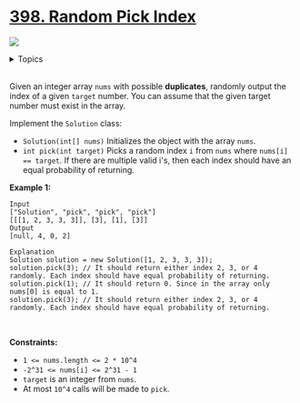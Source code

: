 # [398. Random Pick Index](https://leetcode-cn.com/problems/random-pick-index/)

![](https://img.shields.io/badge/Difficulty-Medium-F8AF40.svg)

<details>
<summary>Topics</summary>

* [`Hash Table`](https://leetcode.com/tag/hash-table/)
* [`Math`](https://leetcode.com/tag/math/)

</details>
<br />

Given an integer array `nums` with possible **duplicates**, randomly output the index of a given `target` number. You can assume that the given target number must exist in the array.

Implement the `Solution` class:

 + `Solution(int[] nums)` Initializes the object with the array `nums`.
 + `int pick(int target)` Picks a random index `i` from `nums` where `nums[i] == target`. If there are multiple valid i's, then each index should have an equal probability of returning.
 

**Example 1:**

    Input
    ["Solution", "pick", "pick", "pick"]
    [[[1, 2, 3, 3, 3]], [3], [1], [3]]
    Output
    [null, 4, 0, 2]

    Explanation
    Solution solution = new Solution([1, 2, 3, 3, 3]);
    solution.pick(3); // It should return either index 2, 3, or 4 randomly. Each index should have equal probability of returning.
    solution.pick(1); // It should return 0. Since in the array only nums[0] is equal to 1.
    solution.pick(3); // It should return either index 2, 3, or 4 randomly. Each index should have equal probability of returning.
 

**Constraints:**

 + `1 <= nums.length <= 2 * 10^4`
 + `-2^31 <= nums[i] <= 2^31 - 1`
 + `target` is an integer from `nums`.
 + At most `10^4` calls will be made to `pick`.
